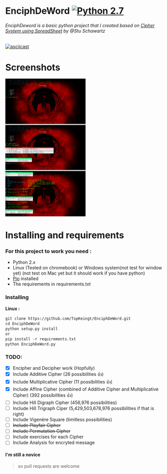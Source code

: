 # EnciphDeWord [![Python 2.7](https://img.shields.io/badge/Python-2.7-yellow.svg)](http://www.python.org/download/)
###### EnciphDeword is a basic python project that I created based on [Cipher System using SpreadSheet](http://www.mastermathmentor.com/mmm/Crypt.ashx) by @Stu Schawartz
[![asciicast](https://asciinema.org/a/158122.png)](https://asciinema.org/a/158122?autoplay=1)

# Screenshots
<img src="https://github.com/TopKeingt/EnciphDeWord/blob/master/docs/screenshot/screenshot1.png" width="50%" ></img>
<img src="https://github.com/TopKeingt/EnciphDeWord/blob/master/docs/screenshot/screenshot2.png" width="50%"></img>
<img src="https://github.com/TopKeingt/EnciphDeWord/blob/master/docs/screenshot/screenshot3.png" width="50%"></img>


# Installing and requirements
### For this project to work you need :
- Python 2.x
- Linux (Tested on chromebook) or Windows system(not test for window yet) (not test on Mac yet but it should work if you have python)
- [Pip](https://pip.pypa.io/en/stable/installing/) installed 
- The requirements in requirements.txt

### Installing
**Linux :**
```
git clone https://github.com/TopKeingt/EnciphDeWord.git
cd EnciphDeWord
python setup.py install 
or
pip install -r requirements.txt
python EnciphDeWord.py
```
### TODO:
- [x] Encipher and Decipher work (Hopfully)
- [X] Include Additive Cipher (26 possibilities :+1:)
- [X] Include Multiplicative Cipher (11 possibilities :+1:)
- [X] Include Affine Cipher (combined of Additive Cipher and Multiplicative Cipher)  (392 possibilities :+1:)
- [ ] Include Hill Digraph Cipher (456,976 possibilities)
- [ ] Include Hill Trigraph Ciper (5,429,503,678,976 possibilities if that is right)
- [ ] Include Vigenère Square (limitless possibilities)
- [ ] <del>Include Playfair Cipher</del>
- [ ] <del>Include Permutation Cipher</del>
- [ ] Include exercises for each Cipher
- [ ] Include Analysis for encryted message

#### I'm still a novice
> so pull requests are welcome
